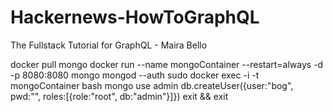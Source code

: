 # Hackernews-HowToGraphQL
The Fullstack Tutorial for GraphQL - Maira Bello

docker pull mongo
docker run --name mongoContainer --restart=always -d -p 8080:8080 mongo mongod --auth
sudo docker exec -i -t mongoContainer bash
mongo
use admin
db.createUser({user:"bog", pwd:"", roles:[{role:"root", db:"admin"}]})
exit && exit

